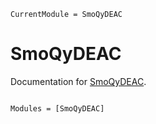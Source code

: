 ```@meta
CurrentModule = SmoQyDEAC
```

# SmoQyDEAC

Documentation for [SmoQyDEAC](https://github.com/sandimas/SmoQyDEAC.jl).

```@index
```

```@autodocs
Modules = [SmoQyDEAC]
```

